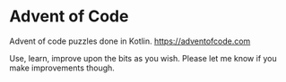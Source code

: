 Advent of Code
================

Advent of code puzzles done in Kotlin. https://adventofcode.com

Use, learn, improve upon the bits as you wish. Please let me know if you make improvements though.